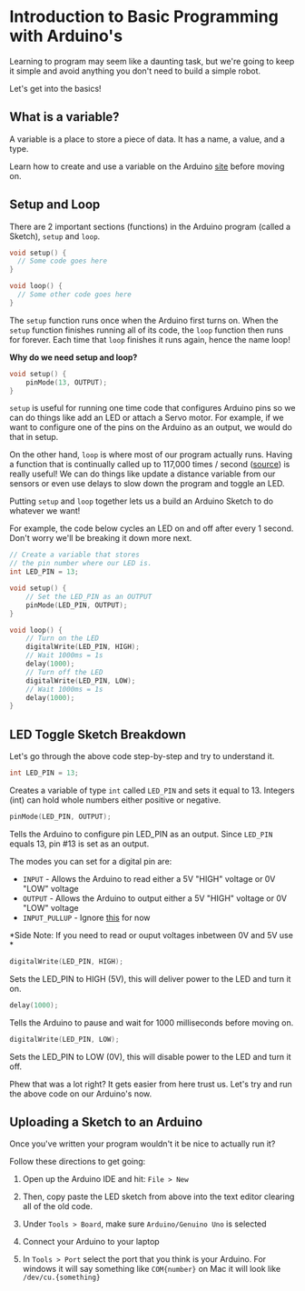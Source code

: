 # Introduction to Basic Programming with Arduino's
Learning to program may seem like a daunting task, but we're going to keep it simple and avoid anything you don't need to build a simple robot. 

Let's get into the basics!

## What is a variable?
A variable is a place to store a piece of data. It has a name, a value, and a type.

Learn how to create and use a variable on the Arduino [site](https://www.arduino.cc/en/Tutorial/Variables) before moving on.

## Setup and Loop
There are 2 important sections (functions) in the Arduino program (called a Sketch), `setup` and `loop`. 

```c
void setup() {
  // Some code goes here
}

void loop() {
  // Some other code goes here
}
```

The `setup` function runs once when the Arduino first turns on. When the `setup` function finishes running all of its code, the `loop` function then runs for forever.  Each time that `loop` finishes it runs again, hence the name loop!

**Why do we need setup and loop?**
```c
void setup() {
	pinMode(13, OUTPUT);
}
```
`setup` is useful for running one time code that configures Arduino pins so we can do things like add an LED or attach a Servo motor. For example, if we want to configure one of the pins on the Arduino as an output, we would do that in setup.

On the other hand, `loop` is where most of our program actually runs. Having a function that is continually called up to 117,000 times / second ([source](https://learn.sparkfun.com/blog/1687)) is really useful! We can do things like update a distance variable from our sensors or even use delays to slow down the program and toggle an LED.

Putting `setup` and `loop` together lets us a build an Arduino Sketch to do whatever we want!

For example, the code below cycles an LED on and off after every 1 second. Don't worry we'll be breaking it down more next.

```c
// Create a variable that stores
// the pin number where our LED is.
int LED_PIN = 13;

void setup() {
	// Set the LED_PIN as an OUTPUT
	pinMode(LED_PIN, OUTPUT);
}

void loop() {
	// Turn on the LED
	digitalWrite(LED_PIN, HIGH);
	// Wait 1000ms = 1s
	delay(1000);
	// Turn off the LED
	digitalWrite(LED_PIN, LOW);
	// Wait 1000ms = 1s
	delay(1000);
}
```
## LED Toggle Sketch Breakdown
Let's go through the above code step-by-step and try to understand it.
```c
int LED_PIN = 13;
```
Creates a variable of type `int` called `LED_PIN` and sets it equal to 13. Integers (int) can hold whole numbers either positive or negative.

```c
pinMode(LED_PIN, OUTPUT);
```

Tells the Arduino to configure pin LED_PIN as an output. Since `LED_PIN` equals 13, pin #13 is set as an output.

The modes you can set for a digital pin are: 

 - `INPUT` - Allows the Arduino to read either a 5V "HIGH" voltage or 0V "LOW" voltage
 - `OUTPUT` - Allows the Arduino to output either a 5V "HIGH" voltage or 0V "LOW" voltage
 - `INPUT_PULLUP` - Ignore [this](https://www.arduino.cc/en/Tutorial/DigitalPins) for now

*Side Note: If you need to read or ouput voltages inbetween 0V and 5V use *

```c
digitalWrite(LED_PIN, HIGH);
```
Sets the LED_PIN to HIGH (5V), this will deliver power to the LED and turn it on.

```c
delay(1000);
```
Tells the Arduino to pause and wait for 1000 milliseconds before moving on.

```c
digitalWrite(LED_PIN, LOW);
```
Sets the LED_PIN to LOW (0V), this will disable power to the LED and turn it off.

Phew that was a lot right? It gets easier from here trust us. Let's try and run the above code on our Arduino's now.

## Uploading a Sketch to an Arduino
Once you've written your program wouldn't it be nice to actually run it? 

Follow these directions to get going:
1. Open up the Arduino IDE and hit:
`File > New`

2. Then, copy paste the LED sketch from above into the text editor clearing all of the old code.

3. Under `Tools > Board`, make sure `Arduino/Genuino Uno` is selected

4. Connect your Arduino to your laptop
5. In `Tools > Port` select the port that you think is your Arduino. For windows it will say something like `COM{number}` on Mac it will look like `/dev/cu.{something}`
<!--stackedit_data:
eyJoaXN0b3J5IjpbLTE5MzE3ODU4NDYsMTAyMDA1OTE1NV19
-->